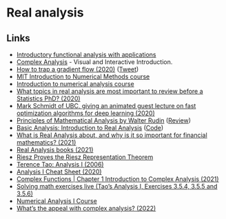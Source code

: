 # Real analysis

## Links

- [Introductory functional analysis with applications](http://www-personal.acfr.usyd.edu.au/spns/cdm/resources/Kreyszig%20-%20Introductory%20Functional%20Analysis%20with%20Applications.pdf)
- [Complex Analysis](https://complex-analysis.com/) - Visual and Interactive Introduction.
- [How to trap a gradient flow (2020)](https://www.youtube.com/watch?v=IFQNOxQLxTg) ([Tweet](https://twitter.com/SebastienBubeck/status/1230140379237769216))
- [MIT Introduction to Numerical Methods course](https://github.com/mitmath/18335)
- [Introduction to numerical analysis course](https://github.com/mitmath/18330)
- [What topics in real analysis are most important to review before a Statistics PhD? (2020)](https://www.reddit.com/r/statistics/comments/flmo8z/e_what_topics_in_real_analysis_are_most_important/)
- [Mark Schmidt of UBC, giving an animated guest lecture on fast optimization algorithms for deep learning (2020)](https://www.youtube.com/watch?v=nk4M-kYvaNU)
- [Principles of Mathematical Analysis by Walter Rudin](https://www.goodreads.com/book/show/292079.Principles_of_Mathematical_Analysis) ([Review](https://hampuswessman.se/2021/01/principles-of-mathematical-analysis/))
- [Basic Analysis: Introduction to Real Analysis](https://www.jirka.org/ra/) ([Code](https://github.com/jirilebl/ra))
- [What is Real Analysis about, and why is it so important for financial mathematics? (2021)](https://www.reddit.com/r/learnmath/comments/mqc7n3/what_is_real_analysis_about_and_why_is_it_so/)
- [Real Analysis books (2021)](https://www.reddit.com/r/learnmath/comments/nc7c1v/real_analysis_books_which_to_use/)
- [Riesz Proves the Riesz Representation Theorem](http://nonagon.org/ExLibris/riesz-proves-riesz-representation-theorem)
- [Terence Tao: Analysis I (2006)](https://lms.umb.sk/pluginfile.php/111477/mod_page/content/5/TerenceTao_Analysis.I.Third.Edition.pdf)
- [Analysis I Cheat Sheet (2020)](https://rethinks.org/blog/wn7L93tV8V)
- [Complex Functions | Chapter 1 Introduction to Complex Analysis (2021)](https://www.youtube.com/watch?v=w-U6yeu1FtU)
- [Solving math exercises live (Tao’s Analysis I, Exercises 3.5.4, 3.5.5 and 3.5.6)](https://www.youtube.com/watch?v=zqhvq3Xy2O8)
- [Numerical Analysis I Course](https://github.com/MikaelSlevinsky/MATH2160)
- [What’s the appeal with complex analysis? (2022)](https://www.reddit.com/r/math/comments/ukmwq2/whats_the_appeal_with_complex_analysis/)
